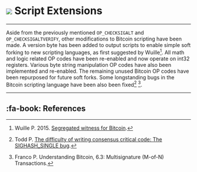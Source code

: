 # <img class="dcr-icon" src="/img/dcr-icons/Code.svg" /> Script Extensions

---

Aside from the previously mentioned `OP_CHECKSIGALT` and `OP_CHECKSIGALTVERIFY`,
other modifications to Bitcoin scripting have been made.
A version byte has been added to output scripts to enable simple soft forking to
new scripting languages, as first suggested by Wuille[^1].
All math and logic related OP codes have been re-enabled and now operate on int32 registers.
Various byte string manipulation OP codes have also been implemented and re-enabled.
The remaining unused Bitcoin OP codes have been repurposed for future soft forks.
Some longstanding bugs in the Bitcoin scripting language have been also been fixed[^2] [^3].

---

## :fa-book: References

[^1]: Wuille P. 2015. [Segregated witness for Bitcoin](https://prezi.com/lyghixkrguao/segregated-witness-and-deploying-it-for-bitcoin/).
[^2]: Todd P. [The difficulty of writing consensus critical code: The SIGHASH_SINGLE bug](https://decred.org/research/todd2014.pdf).
[^3]: Franco P. Understanding Bitcoin, 6.3: Multisignature (M-of-N) Transactions.
